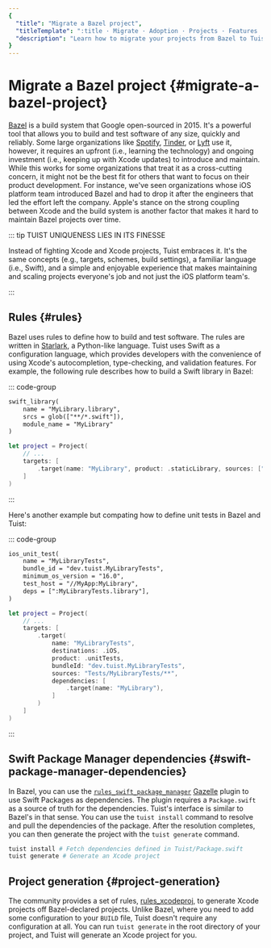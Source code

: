 ```yaml
---
{
  "title": "Migrate a Bazel project",
  "titleTemplate": ":title · Migrate · Adoption · Projects · Features · Guides · Tuist",
  "description": "Learn how to migrate your projects from Bazel to Tuist."
}
---
```

# Migrate a Bazel project {#migrate-a-bazel-project}

[Bazel](https://bazel.build) is a build system that Google open-sourced in 2015.
It's a powerful tool that allows you to build and test software of any size,
quickly and reliably. Some large organizations like
[Spotify](https://engineering.atspotify.com/2023/10/switching-build-systems-seamlessly/),
[Tinder](https://medium.com/tinder/bazel-hermetic-toolchain-and-tooling-migration-c244dc0d3ae),
or [Lyft](https://semaphoreci.com/blog/keith-smiley-bazel) use it, however, it
requires an upfront (i.e., learning the technology) and ongoing investment
(i.e., keeping up with Xcode updates) to introduce and maintain. While this
works for some organizations that treat it as a cross-cutting concern, it might
not be the best fit for others that want to focus on their product development.
For instance, we've seen organizations whose iOS platform team introduced Bazel
and had to drop it after the engineers that led the effort left the company.
Apple's stance on the strong coupling between Xcode and the build system is
another factor that makes it hard to maintain Bazel projects over time.

::: tip TUIST UNIQUENESS LIES IN ITS FINESSE
<!-- -->
Instead of fighting Xcode and Xcode projects, Tuist embraces it. It's the same
concepts (e.g., targets, schemes, build settings), a familiar language (i.e.,
Swift), and a simple and enjoyable experience that makes maintaining and scaling
projects everyone's job and not just the iOS platform team's.
<!-- -->
:::

## Rules {#rules}

Bazel uses rules to define how to build and test software. The rules are written
in [Starlark](https://github.com/bazelbuild/starlark), a Python-like language.
Tuist uses Swift as a configuration language, which provides developers with the
convenience of using Xcode's autocompletion, type-checking, and validation
features. For example, the following rule describes how to build a Swift library
in Bazel:

::: code-group
```txt [BUILD (Bazel)]
swift_library(
    name = "MyLibrary.library",
    srcs = glob(["**/*.swift"]),
    module_name = "MyLibrary"
)
```

```swift [Project.swift (Tuist)]
let project = Project(
    // ...
    targets: [
        .target(name: "MyLibrary", product: .staticLibrary, sources: ["**/*.swift"])
    ]
)
```
<!-- -->
:::

Here's another example but compating how to define unit tests in Bazel and
Tuist:

::: code-group
```txt [BUILD (Bazel)]
ios_unit_test(
    name = "MyLibraryTests",
    bundle_id = "dev.tuist.MyLibraryTests",
    minimum_os_version = "16.0",
    test_host = "//MyApp:MyLibrary",
    deps = [":MyLibraryTests.library"],
)

```
```swift [Project.swift (Tuist)]
let project = Project(
    // ...
    targets: [
        .target(
            name: "MyLibraryTests",
            destinations: .iOS,
            product: .unitTests,
            bundleId: "dev.tuist.MyLibraryTests",
            sources: "Tests/MyLibraryTests/**",
            dependencies: [
                .target(name: "MyLibrary"),
            ]
        )
    ]
)
```
<!-- -->
:::


## Swift Package Manager dependencies {#swift-package-manager-dependencies}

In Bazel, you can use the
[`rules_swift_package_manager`](https://github.com/cgrindel/rules_swift_package_manager)
[Gazelle](https://github.com/bazelbuild/bazel-gazelle/blob/master/extend.md)
plugin to use Swift Packages as dependencies. The plugin requires a
`Package.swift` as a source of truth for the dependencies. Tuist's interface is
similar to Bazel's in that sense. You can use the `tuist install` command to
resolve and pull the dependencies of the package. After the resolution
completes, you can then generate the project with the `tuist generate` command.

```bash
tuist install # Fetch dependencies defined in Tuist/Package.swift
tuist generate # Generate an Xcode project
```

## Project generation {#project-generation}

The community provides a set of rules,
[rules_xcodeproj](https://github.com/MobileNativeFoundation/rules_xcodeproj), to
generate Xcode projects off Bazel-declared projects. Unlike Bazel, where you
need to add some configuration to your `BUILD` file, Tuist doesn't require any
configuration at all. You can run `tuist generate` in the root directory of your
project, and Tuist will generate an Xcode project for you.
